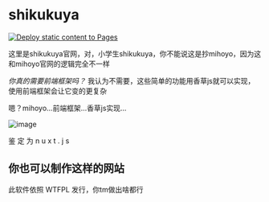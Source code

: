# shikukuya

[![Deploy static content to Pages](https://github.com/shikukuya/shikukuya.github.io/actions/workflows/static.yml/badge.svg?branch=master)](https://github.com/shikukuya/shikukuya.github.io/actions/workflows/static.yml)

这里是shikukuya官网，对，小学生shikukuya，你不能说这是抄mihoyo，因为这和mihoyo官网的逻辑完全不一样

*你真的需要前端框架吗？* 我认为不需要，这些简单的功能用香草js就可以实现，使用前端框架会让它变的更复杂

嗯？mihoyo...前端框架...香草js实现...

![image](https://user-images.githubusercontent.com/89395757/212447427-2958c135-f921-4a4e-bde5-2abd270ba1b3.png)

鉴 定 为 n u x t . j s

## 你也可以制作这样的网站

此软件依照 WTFPL 发行，你tm做出啥都行
